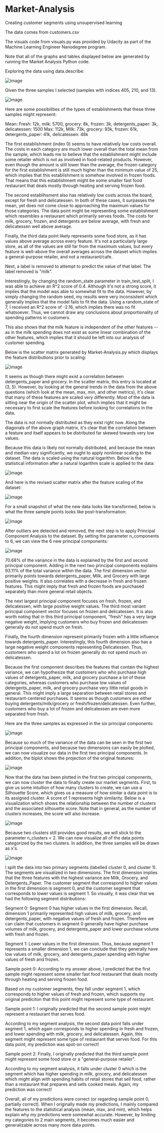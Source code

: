 # Market-Analysis

Creating customer segments using unsupervised learning

The data comes from customers.csv

The visuals code from visuals.py was provided by Udacity as part of the Machine Learning Engineer Nanodegree program.

Note that all of the graphs and tables displayed below are generated by running the Market Analysis Python code.

Exploring the data using data.describe:

![image](https://cloud.githubusercontent.com/assets/24555661/22263747/b8bb1592-e232-11e6-9d56-be4c9165b7ae.png)

Given the three samples I selected (samples with indices 405, 210, and 13).

![image](https://cloud.githubusercontent.com/assets/24555661/22263807/f00cd4d6-e232-11e6-94e5-67b4cd16f626.png)

Here are some possibilities of the types of establishments that these three samples might represent:

Mean: Fresh: 12k, milk: 5700, grocery: 8k, frozen: 3k, detergents_paper: 3k, delicatessen: 1500 Max: 112k, Milk: 73k, grocery: 93k, frozen: 61k, detergents_paper: 41k, delicatessen: 48k

The first establishment (index 0) seems to have relatively low costs overall. The costs in each category are much lower overall than the total mean from the sample, which leads me to believe that the establishment might include some retailer which is not as involved in food-related products. However, even though the amount is still lower than the average, the frozen category for the first establishment is still much higher than the minimum value of 25, which implies that this establishment is somehow involved in frozen foods. That means that this establishment might be some smaller fast food restaurant that deals mostly through heating and serving frozen food.

The second establihsment also has relatively low costs across the board, except for fresh and delicatessen. In both of these cases, it surpasses the mean, yet does not come close to approaching the maximum values for those categories. The data point might be representing some establishment which resembles a restaurant which primarily serves foods. The costs for milk, grocery, frozen, and detergents are below average, with fresh and delicatessen well above average.

Finally, the third data point likely represents some food store, as it has values above average across every feature. It's not a particularly large store, as all of the values are still far from the maximum values, but every feature is well-above the overall averages across the dataset which implies a general-purpose retailer, and not a restaurant/cafe.

Next, a label is removed to attempt to predict the value of that label. The label removed is "milk". 

 Interestingly, by changing the random_state parameter in train_test_split, I was able to achieve an R^2 score of 0.4. Although it's not a strong score, it implies that the model was able to somewhat fit to the data. However, by simply changing the random seed, my results were very inconsistent which generally implies that the model fails to fit the data. Using a random_state of 7, I received an R^2 score of -2.16, which implies there was no fit whatsoever. Thus, we cannot draw any conclusions about proportionality of spending patterns in customers.
 
This also shows that the milk feature is independent of the other features -- as in the milk spending does not exist as some linear combination of the other features, which implies that it should be left into our analysis of customer spending.

Below is the scatter matrix generated by Market-Analysis.py which displays the feature distributions prior to scaling:

![image](https://cloud.githubusercontent.com/assets/24555661/22263834/108c2c8e-e233-11e6-8ae3-d055b556b706.png)

It seems as though there might exist a correlation between detergents_paper and grocery. In the scatter matrix, this entry is located at (3, 5). However, by looking at the general trends in the data from the above questions (which look at the mean, max, min, and other metrics), it's clear that many of these features are scaled very differently. Most of the data is sitting near the origin of the scatter plot, which implies that it might be necessary to first scale the features before looking for correlations in the data.

The data is not normally distributed as they exist right now. Along the diagonals of the above graph matrix, it's clear that the correlation between a feature and itself appears to be distributed far skewed towards very low values.

Because  this data is likely not normally distributed, and because the mean and median vary significantly, we ought to apply nonlinear scaling to the dataset. The data is scaled using the natural logarithm. Below is the statistical information after a natural logarithm scale is applied to the data:

![image](https://cloud.githubusercontent.com/assets/24555661/22263953/78d2a93a-e233-11e6-9d43-f7bcf9bde840.png)

And here is the revised scatter matrix after the feature scaling of the dataset:

![image](https://cloud.githubusercontent.com/assets/24555661/22263969/9114b15a-e233-11e6-9ad2-d63054394e1f.png)

For a small snapshot of what the new data looks like transformed, below is what the three sample points looks like post-transformation: 

![image](https://cloud.githubusercontent.com/assets/24555661/22264096/13104200-e234-11e6-8b57-9c64bfef7f48.png)

After outliers are detected and removed, the next step is to apply Principal Component Analysis to the dataset. By setting the parameter n_components to 6, we can view the 6 new principal components:

![image](https://cloud.githubusercontent.com/assets/24555661/22264195/52e314b6-e234-11e6-8969-830217ff92a3.png)

70.68% of the variance in the data is explained by the first and second principal component. Adding in the next two principal components explains 93.11% of the total variance within the data. The first dimension vector primarily points towards detergents_paper, Milk, and Grocery with large positive weights. It also correlates with a decrease in fresh and frozen features. This might imply that fresh and frozen foods are purchased separately than more general retail objects.

The next largest principal component focuses on fresh, frozen, and delicatessen, with large positive weight values. The third most variant principal component vector focuses on frozen and delicatessen. It is also worth noting that in this third principal component, "fresh" has a very large negative weight, implying customers who buy frozen and delicatessen generally do not spend much on fresh.

Finally, the fourth dimension represent primarily frozen with a little influence towards detergents_paper. Interestingly, this fourth dimension also has a large negative weight components representing Delicatessen. Thus, customers who spend a lot on frozen generally do not spend much on delicatessen.

Because the first component describes the features that contain the highest variance, we can hypothesize that customers who who purchase high values of detergents_paper, milk, and grocery purchase a lot of these categories, whereas customers who purchase low values of detergents_paper, milk, and grocery purchase very little retail goods in general. This might imply a large separation between retail stores and restaurant-centered purchases. It seems as though customers are either buying detergents/milk/grocery or fresh/frozen/delicatessen. Even further, customers who buy a lot of frozen and delicatessen are even more separated from fresh.

Here are the three samples as expressed in the six principal components:

![image](https://cloud.githubusercontent.com/assets/24555661/22264245/80320242-e234-11e6-81e7-470ded2ce07c.png)

Because so much of the variance of the data can be seen in the first two principal components, and because two dimensions can easily be plotted, we can now visualize our data in the first two principal components. In addition, the biplot shows the projection of the original features:

![image](https://cloud.githubusercontent.com/assets/24555661/22264371/ecaeccfc-e234-11e6-94b7-3247a37de1f4.png)

Now that the data has been plotted in the first two principal components, we can now cluster the data to finally create our market segments. First, to give us some intuition of how many clusters to create, we can use a Silhouette Score, which gives us a measure of how similar a data point is to its assigned cluster. A score of 1 represents high similarity. Below is a visualization which shows the relationship between the number of clusters and the associated silhouette score. Note that in general, as the number of clusters increases, the score will also increase.

![image](https://cloud.githubusercontent.com/assets/24555661/22265054/a1e35104-e237-11e6-835e-2b8c51e96a6e.png)

Because two clusters still provides good results, we will stick to the parameter n_clusters = 2. We can now visualize all of the data points categorized by the two clusters. In addition, the three samples will be drawn as x's. 

![image](https://cloud.githubusercontent.com/assets/24555661/22265111/d169e64a-e237-11e6-84ca-7e4debc07317.png)

I split the data into two primary segments (labelled cluster 0, and cluster 1). The segments are visualized in two dimensions. The first dimension implies that the three features with the highest variance are Milk, Grocery, and Detergents_Paper. The customer segment that correspond to higher values in the first dimension is segment 0, and the customer segment that corresponds to lower values is segment 1.
So visually, it was clear that we had the following segment distributions:

Segment 0: Segment 0 has higher values in the first dimension. Recall, dimension 1 primarily represented high values of milk, grocery, and detergents_paper, with negative values of fresh and frozen. Therefore we can claim that customers in segment 0 generally have higher purchase volumes of milk, grocery, and detergents_paper and lower purchase volume with fresh and frozen.

Segment 1: Lower values in the first dimension. Thus, because segment 1 represents a smaller dimension 1, we can conclude that they generally have low values of milk, grocery, and detergents_paper spending with higher values of fresh and frozen.

Sample point 0: According to my answer above, I predicted that the first sample might represent some smaller fast food restaurant that deals mostly through heating and serving frozen food.

Based on my customer segments, they fall under segment 1, which corresponds to higher values of fresh and frozen, which supports my original prediciton that this point might represent some type of restaurant.

Sample point 1: I originally predicted that the second sample point might represent a restaurant that serves food.

According to my segment analysis, the second data point falls under segment 1, which again corresponds to higher spending in fresh and frozen, and lower spending with milk, grocery, and delicatessen. Again, this segment might represent some type of restaurant that serves food. For this data point, my prediction was spot-on correct!

Sample point 2: Finally, I originally predicted that the third sample point might represent some food store or a "general-purpose retailer".

According to my segment analysis, it falls under cluster 0 which is the segment which has higher spending in milk, grocery, and delicatessen which might align with spending habits of retail stores that sell food, rather than a restaurant that prepares and sells cooked meals. Again, my prediction was correct!

Overall, all of my predictions were correct (or regarding sample point 0, partially correct). When I originally made my predictions, I mainly compared the features to the statistical analysis (mean, max, and min), which helps explain why my predictions were somewhat accurate. However, by limiting my categories to 2 main segments, it becomes much easier and generalizable across many more data points.
